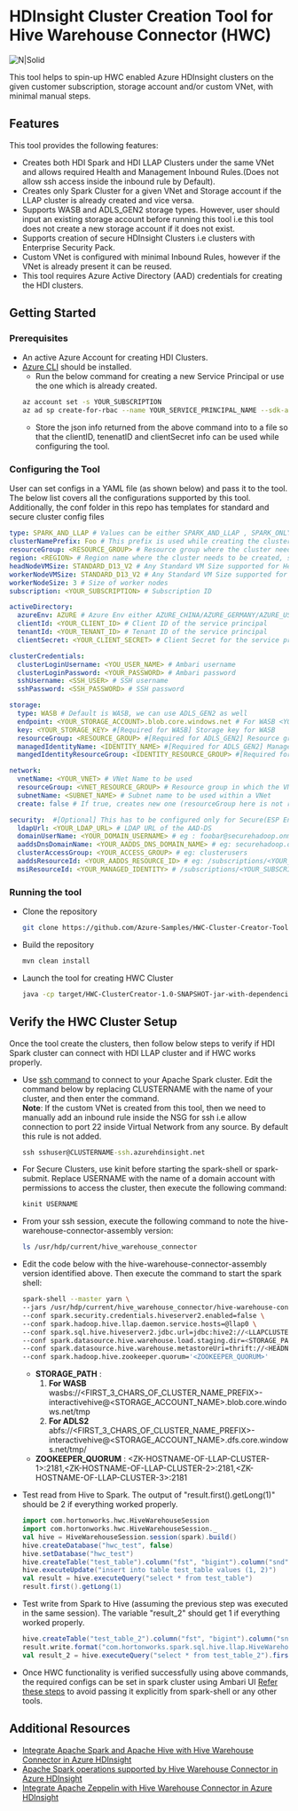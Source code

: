 # HDInsight Cluster Creation Tool for Hive Warehouse Connector (HWC)

![N|Solid](https://docs.microsoft.com/en-us/azure/hdinsight/interactive-query/media/apache-hive-warehouse-connector/hive-warehouse-connector-architecture.png)

This tool helps to spin-up HWC enabled Azure HDInsight clusters on the given customer subscription, storage account and/or custom VNet, with minimal manual steps.

## Features

This tool provides the following features:
* Creates both HDI Spark and HDI LLAP Clusters under the same VNet and allows required Health and Management Inbound Rules.(Does not allow ssh access inside the inbound rule by Default). 
* Creates only Spark Cluster for a given VNet and Storage account if the LLAP cluster is already created and vice versa.
* Supports  WASB and ADLS_GEN2 storage types. However, user should input an existing storage account before running this tool i.e this tool does not create a new storage account if it does not exist.
* Supports creation of secure HDInsight Clusters i.e clusters with Enterprise Security Pack.
* Custom VNet is configured with minimal Inbound Rules, however if the VNet is already present it can be reused.
* This tool requires Azure Active Directory (AAD) credentials for creating the HDI clusters.


## Getting Started

### Prerequisites

- An active Azure Account for creating HDI Clusters.
- [Azure CLI](https://docs.microsoft.com/en-us/cli/azure/install-azure-cli?view=azure-cli-latest) should be installed.
    - Run the below command for creating a new Service Principal or use the one which is already created.
    ```bash 
    az account set -s YOUR_SUBSCRIPTION
    az ad sp create-for-rbac --name YOUR_SERVICE_PRINCIPAL_NAME --sdk-auth
    ```
    - Store the json info returned from the above command into to a file so that the clientID, tenenatID and clientSecret info can be used while configuring the tool.

### Configuring the Tool

User can set configs in a YAML file (as shown below) and pass it to the tool. The below list covers all the configurations supported by this tool. Additionally, the conf folder in this repo has templates for standard and secure cluster config files
 
```yml
type: SPARK_AND_LLAP # Values can be either SPARK_AND_LLAP , SPARK_ONLY or LLAP_ONLY Default is SPARK_AND_LLAP. For example, if the user has an existing LLAP cluster, they can use this Tool to create Spark Cluster by specifying the type as SPARK_ONLY and configure the network with the existing VNet of the LLAP Cluster by setting create field to false.
clusterNamePrefix: Foo # This prefix is used while creating the cluster name. Only first three chars are used as prefix from this string
resourceGroup: <RESOURCE_GROUP> # Resource group where the cluster needs to be created
region: <REGION> # Region name where the cluster needs to be created, should be in small case without space. Eg: eastus2
headNodeVMSize: STANDARD_D13_V2 # Any Standard VM Size supported for Head Nodes in HDInsight, https://docs.microsoft.com/en-us/azure/hdinsight/hdinsight-supported-node-configuration
workerNodeVMSize: STANDARD_D13_V2 # Any Standard VM Size supported for Worker Nodes in HDInsight, https://docs.microsoft.com/en-us/azure/hdinsight/hdinsight-supported-node-configuration
workerNodeSize: 3 # Size of worker nodes
subscription: <YOUR_SUBSCRIPTION> # Subscription ID

activeDirectory:
  azureEnv: AZURE # Azure Env either AZURE_CHINA/AZURE_GERMANY/AZURE_US_GOVERNMENT , default AZURE
  clientId: <YOUR_CLIENT_ID> # Client ID of the service principal
  tenantId: <YOUR_TENANT_ID> # Tenant ID of the service principal
  clientSecret: <YOUR_CLIENT_SECRET> # Client Secret for the service principal

clusterCredentials:
  clusterLoginUsername: <YOU_USER_NAME> # Ambari username
  clusterLoginPassword: <YOUR_PASSWORD> # Ambari password
  sshUsername: <SSH_USER> # SSH username
  sshPassword: <SSH_PASSWORD> # SSH password

storage:
  type: WASB # Default is WASB, we can use ADLS_GEN2 as well
  endpoint: <YOUR_STORAGE_ACCOUNT>.blob.core.windows.net # For WASB <YOUR_STORAGE_ACCOUNT>.blob.core.windows.net and for ADLS_GEN2 <YOUR_STORAGE_ACCOUNT>.dfs.core.windows.net
  key: <YOUR_STORAGE_KEY> #[Required for WASB] Storage key for WASB
  resourceGroup: <RESOURCE_GROUP> #[Required for ADLS_GEN2] Resource group where ADLS_GEN2 exist
  managedIdentityName: <IDENTITY_NAME> #[Required for ADLS_GEN2] Managed Identity Name for ADLS_GEN2
  mangedIdentityResourceGroup: <IDENTITY_RESOURCE_GROUP> #[Required for ADLS_GEN2] Resource Group name where the Managed Identity exist for ADLS_GEN2

network:
  vnetName: <YOUR_VNET> # VNet Name to be used
  resourceGroup: <VNET_RESOURCE_GROUP> # Resource group in which the VNet exists
  subnetName: <SUBNET_NAME> # Subnet name to be used within a VNet
  create: false # If true, creates new one (resourceGroup here is not required), else configures the existing VNet and Subnet from the resourceGroup mentioned

security:  #[Optional] This has to be configured only for Secure(ESP Enabled) clusters, for standard clusters this is not required
  ldapUrl: <YOUR_LDAP_URL> # LDAP URL of the AAD-DS
  domainUserName: <YOUR_DOMAIN_USERNAME> # eg : foobar@securehadoop.onmicrosoft.com
  aaddsDnsDomainName: <YOUR_AADDS_DNS_DOMAIN_NAME> # eg: securehadoop.onmicrosoft.com
  clusterAccessGroup: <YOUR_ACCESS_GROUP> # eg: clusterusers
  aaddsResourceId: <YOUR_AADDS_RESOURCE_ID> # eg: /subscriptions/<YOUR_SUBSCRIPTION_ID>/resourceGroups/<YOUR_RESOURCE_GROUP>/providers/Microsoft.AAD/domainServices/<YOUR_AADDS_DNS_DOMAIN_NAME>
  msiResourceId: <YOUR_MANAGED_IDENTITY> # /subscriptions/<YOUR_SUBSCRIPTION>/resourceGroups/<YOUR_RESOURCE_GROUP>/providers/Microsoft.ManagedIdentity/userAssignedIdentities/<YOUR_IDENTITY>
```


### Running the tool
- Clone the repository
    ```bash
    git clone https://github.com/Azure-Samples/HWC-Cluster-Creator-Tool.git
    ```
- Build the repository
    ```bash
    mvn clean install
    ```

- Launch the tool for creating HWC Cluster
    ```bash
    java -cp target/HWC-ClusterCreator-1.0-SNAPSHOT-jar-with-dependencies.jar com.microsoft.hdinsight.HWCClusterCreator YAML_CONFIG_PATH
    ```

## Verify the HWC Cluster Setup

Once the tool create the clusters, then follow below steps to verify if HDI Spark cluster can connect with HDI LLAP cluster and if HWC works properly.
- Use [ssh command](https://docs.microsoft.com/en-us/azure/hdinsight/hdinsight-hadoop-linux-use-ssh-unix) to connect to your Apache Spark cluster. Edit the command below by replacing CLUSTERNAME with the name of your cluster, and then enter the command.<br/> 
<strong>Note</strong>: If the custom VNet is created from this tool, then we need to manually add an inbound rule inside the NSG for ssh i.e allow connection to port 22 inside Virtual Network from any source. By default this rule is not added.
    ```cmd
    ssh sshuser@CLUSTERNAME-ssh.azurehdinsight.net
    ```
- For Secure Clusters, use kinit before starting the spark-shell or spark-submit. Replace USERNAME with the name of a domain account with permissions to access the cluster, then execute the following command:
    ```bash
    kinit USERNAME
    ```
- From your ssh session, execute the following command to note the hive-warehouse-connector-assembly version:
    ```bash
    ls /usr/hdp/current/hive_warehouse_connector
    ```

- Edit the code below with the hive-warehouse-connector-assembly version identified above. Then execute the command to start the spark shell:
    ```bash
    spark-shell --master yarn \
    --jars /usr/hdp/current/hive_warehouse_connector/hive-warehouse-connector-assembly-<STACK_VERSION>.jar \
    --conf spark.security.credentials.hiveserver2.enabled=false \
    --conf spark.hadoop.hive.llap.daemon.service.hosts=@llap0 \
    --conf spark.sql.hive.hiveserver2.jdbc.url=jdbc:hive2://<LLAPCLUSTERNAME>.azurehdinsight.net:443/;user=admin;password=PWD;ssl=true;transportMode=http;httpPath=/hive2 \
    --conf spark.datasource.hive.warehouse.load.staging.dir=<STORAGE_PATH> \
    --conf spark.datasource.hive.warehouse.metastoreUri=thrift://<HEADNODE-0 HOSTNAME of LLAP Cluster>:9083,thrift://<HEADNODE-1 HOSTNAME of LLAP Cluster>:9083 \
    --conf spark.hadoop.hive.zookeeper.quorum='<ZOOKEEPER_QUORUM>'
    ```
    - <strong>STORAGE_PATH</strong> :
        1. <strong>For WASB</strong> wasbs://<FIRST_3_CHARS_OF_CLUSTER_NAME_PREFIX>-interactivehive@<STORAGE_ACCOUNT_NAME>.blob.core.windows.net/tmp
        2. <strong>For ADLS2</strong> abfs://<FIRST_3_CHARS_OF_CLUSTER_NAME_PREFIX>-interactivehive@<STORAGE_ACCOUNT_NAME>.dfs.core.windows.net/tmp/ 
    - <strong>ZOOKEEPER_QUORUM</strong> :
         \<ZK-HOSTNAME-OF-LLAP-CLUSTER-1>:2181,\<ZK-HOSTNAME-OF-LLAP-CLUSTER-2>:2181,\<ZK-HOSTNAME-OF-LLAP-CLUSTER-3>:2181
- Test read from Hive to Spark. The output of "result.first().getLong(1)" should be 2 if everything worked properly. 
    ```scala
    import com.hortonworks.hwc.HiveWarehouseSession 
    import com.hortonworks.hwc.HiveWarehouseSession._ 
    val hive = HiveWarehouseSession.session(spark).build() 
    hive.createDatabase("hwc_test", false) 
    hive.setDatabase("hwc_test") 
    hive.createTable("test_table").column("fst", "bigint").column("snd", "bigint").create() 
    hive.executeUpdate("insert into table test_table values (1, 2)") 
    val result = hive.executeQuery("select * from test_table")
    result.first().getLong(1)
    ```
- Test write from Spark to Hive (assuming the previous step was executed in the same session). The variable "result_2" should get 1 if everything worked properly. 
    ```scala
    hive.createTable("test_table_2").column("fst", "bigint").column("snd", "bigint").create() 
    result.write.format("com.hortonworks.spark.sql.hive.llap.HiveWarehouseConnector").option("table", "test_table_2").mode("append").save() 
    val result_2 = hive.executeQuery("select * from test_table_2").first().getLong(0)
    ```
- Once HWC functionality is verified successfully using above commands, the required configs can be set in spark cluster using Ambari UI [Refer these steps](https://docs.microsoft.com/en-us/azure/hdinsight/interactive-query/apache-hive-warehouse-connector#configure-spark-cluster-settings) to avoid passing it explicitly from spark-shell or any other tools.
 
## Additional Resources
- [Integrate Apache Spark and Apache Hive with Hive Warehouse Connector in Azure HDInsight](https://docs.microsoft.com/en-us/azure/hdinsight/interactive-query/apache-hive-warehouse-connector)
- [Apache Spark operations supported by Hive Warehouse Connector in Azure HDInsight](https://docs.microsoft.com/en-us/azure/hdinsight/interactive-query/apache-hive-warehouse-connector-operations)
- [Integrate Apache Zeppelin with Hive Warehouse Connector in Azure HDInsight](https://docs.microsoft.com/en-us/azure/hdinsight/interactive-query/apache-hive-warehouse-connector-zeppelin)
